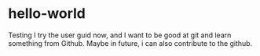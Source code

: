 # hello-world
Testing
I try the user guid now, and I want to be good at git and learn something from Github. Maybe in future, i can also contribute to the github. 
